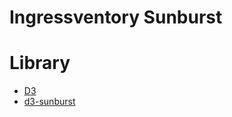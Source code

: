 # Ingressventory Sunburst

# Library
- [D3](https://d3js.org/)
- [d3-sunburst](https://github.com/mojoaxel/d3-sunburst)